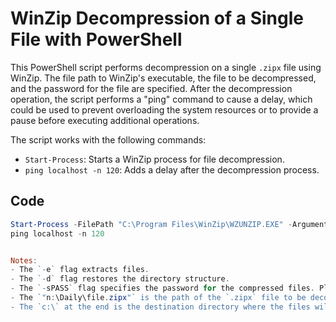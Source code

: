 # WinZip Decompression of a Single File with PowerShell

This PowerShell script performs decompression on a single `.zipx` file using WinZip. The file path to WinZip's executable, the file to be decompressed, and the password for the file are specified. After the decompression operation, the script performs a "ping" command to cause a delay, which could be used to prevent overloading the system resources or to provide a pause before executing additional operations.

The script works with the following commands:
* `Start-Process`: Starts a WinZip process for file decompression.
* `ping localhost -n 120`: Adds a delay after the decompression process.

## Code

```powershell
Start-Process -FilePath "C:\Program Files\WinZip\WZUNZIP.EXE" -ArgumentList "-e -d -sPASS ""n:\Daily\file.zipx"" c:\"
ping localhost -n 120


Notes:
- The `-e` flag extracts files.
- The `-d` flag restores the directory structure.
- The `-sPASS` flag specifies the password for the compressed files. Please replace `PASS` with your actual password.
- The `"n:\Daily\file.zipx"` is the path of the `.zipx` file to be decompressed.
- The `c:\` at the end is the destination directory where the files will be decompressed to.
